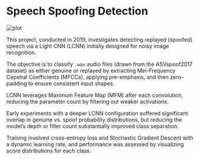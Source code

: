 # Speech Spoofing Detection

![plot](./directory_1/directory_2/.../directory_n/plot.png)

This project, conducted in 2019, investigates detecting replayed (spoofed) speech via a Light CNN (LCNN) initially designed for noisy image recognition.

The objective is to classify `.wav` audio files (drawn from the ASVspoof2017 dataset) as either genuine or replayed by extracting Mel-Frequency Cepstral Coefficients (MFCCs), applying pre-emphasis, and then zero-padding to ensure consistent input shapes.

LCNN leverages Maximum Feature Map (MFM) after each convolution, reducing the parameter count by filtering out weaker activations.

Early experiments with a deeper LCNN configuration suffered significant overlap in genuine vs. spoof probability distributions, but reducing the model’s depth or filter count substantially improved class separation.

Training involved cross-entropy loss and Stochastic Gradient Descent with a dynamic learning rate, and performance was assessed by visualizing score distributions for each class.
